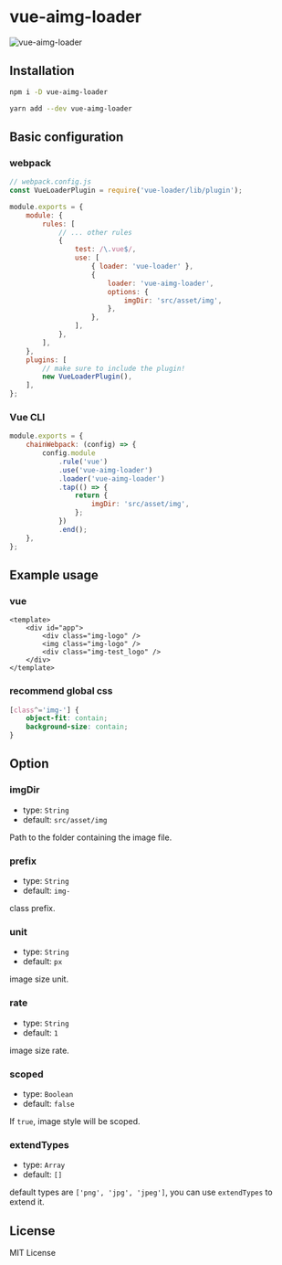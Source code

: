 # vue-aimg-loader

![vue-aimg-loader](https://github.com/chenxinan/vue-aimg-loader/blob/master/doc/banner.jpg)

## Installation

```bash
npm i -D vue-aimg-loader

yarn add --dev vue-aimg-loader
```

## Basic configuration

### webpack

```js
// webpack.config.js
const VueLoaderPlugin = require('vue-loader/lib/plugin');

module.exports = {
    module: {
        rules: [
            // ... other rules
            {
                test: /\.vue$/,
                use: [
                    { loader: 'vue-loader' },
                    {
                        loader: 'vue-aimg-loader',
                        options: {
                            imgDir: 'src/asset/img',
                        },
                    },
                ],
            },
        ],
    },
    plugins: [
        // make sure to include the plugin!
        new VueLoaderPlugin(),
    ],
};
```

### Vue CLI

```js
module.exports = {
    chainWebpack: (config) => {
        config.module
            .rule('vue')
            .use('vue-aimg-loader')
            .loader('vue-aimg-loader')
            .tap(() => {
                return {
                    imgDir: 'src/asset/img',
                };
            })
            .end();
    },
};
```

## Example usage

### vue

```vue
<template>
    <div id="app">
        <div class="img-logo" />
        <img class="img-logo" />
        <div class="img-test_logo" />
    </div>
</template>
```

### recommend global css

```css
[class^='img-'] {
    object-fit: contain;
    background-size: contain;
}
```

## Option

### imgDir

-   type: `String`
-   default: `src/asset/img`

Path to the folder containing the image file.

### prefix

-   type: `String`
-   default: `img-`

class prefix.

### unit

-   type: `String`
-   default: `px`

image size unit.

### rate

-   type: `String`
-   default: `1`

image size rate.

### scoped

-   type: `Boolean`
-   default: `false`

If `true`, image style will be scoped.

### extendTypes

-   type: `Array`
-   default: `[]`

default types are `['png', 'jpg', 'jpeg']`, you can use `extendTypes` to extend it.

## License

MIT License
